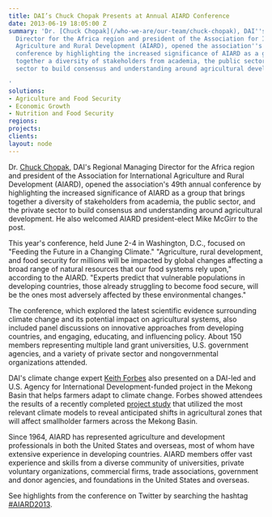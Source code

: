 ```yaml
---
title: DAI’s Chuck Chopak Presents at Annual AIARD Conference
date: 2013-06-19 18:05:00 Z
summary: 'Dr. [Chuck Chopak](/who-we-are/our-team/chuck-chopak), DAI''s Regional Managing
  Director for the Africa region and president of the Association for International
  Agriculture and Rural Development (AIARD), opened the association''s 49th annual
  conference by highlighting the increased significance of AIARD as a group that brings
  together a diversity of stakeholders from academia, the public sector, and the private
  sector to build consensus and understanding around agricultural development.

'
solutions:
- Agriculture and Food Security
- Economic Growth
- Nutrition and Food Security
regions: 
projects: 
clients: 
layout: node
---
```


Dr. [Chuck Chopak][1], DAI's Regional Managing Director for the Africa region and president of the Association for International Agriculture and Rural Development (AIARD), opened the association's 49th annual conference by highlighting the increased significance of AIARD as a group that brings together a diversity of stakeholders from academia, the public sector, and the private sector to build consensus and understanding around agricultural development. He also welcomed AIARD president-elect Mike McGirr to the post.

This year's conference, held June 2-4 in Washington, D.C., focused on "Feeding the Future in a Changing Climate." "Agriculture, rural development, and food security for millions will be impacted by global changes affecting a broad range of natural resources that our food systems rely upon," according to the AIARD. "Experts predict that vulnerable populations in developing countries, those already struggling to become food secure, will be the ones most adversely affected by these environmental changes."

The conference, which explored the latest scientific evidence surrounding climate change and its potential impact on agricultural systems, also included panel discussions on innovative approaches from developing countries, and engaging, educating, and influencing policy. About 150 members representing multiple land grant universities, U.S. government agencies, and a variety of private sector and nongovernmental organizations attended.  

DAI's climate change expert [Keith Forbes][2] also presented on a DAI-led and U.S. Agency for International Development-funded project in the Mekong Basin that helps farmers adapt to climate change. Forbes showed attendees the results of a recently completed [project study][3] that utilized the most relevant climate models to reveal anticipated shifts in agricultural zones that will affect smallholder farmers across the Mekong Basin.

Since 1964, AIARD has represented agriculture and development professionals in both the United States and overseas, most of whom have extensive experience in developing countries. AIARD members offer vast experience and skills from a diverse community of universities, private voluntary organizations, commercial firms, trade associations, government and donor agencies, and foundations in the United States and overseas.

See highlights from the conference on Twitter by searching the hashtag [#AIARD2013][4].

[1]: /who-we-are/our-team/chuck-chopak
[2]: /who-we-are/our-team/keith-forbes
[3]: http://dai-global-developments.com/science-into-action-turning-climate-studies-into-decision-making-tools/?utm_source=daidotcom
[4]: https://twitter.com/search?q=%23aiard2013&src=hash
